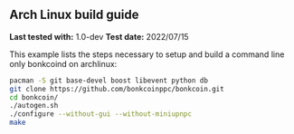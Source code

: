Arch Linux build guide
----------------------

**Last tested with:** 1.0-dev
**Test date:** 2022/07/15

This example lists the steps necessary to setup and build a command line only
bonkcoind on archlinux:

```sh
pacman -S git base-devel boost libevent python db
git clone https://github.com/bonkcoinppc/bonkcoin.git
cd bonkcoin/
./autogen.sh
./configure --without-gui --without-miniupnpc
make
```
